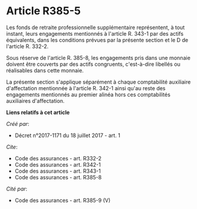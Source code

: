 # Article R385-5

Les fonds de retraite professionnelle supplémentaire représentent, à tout instant, leurs engagements mentionnés à l'article
R. 343-1 par des actifs équivalents, dans les conditions prévues par la présente section et le D de l'article R. 332-2.

Sous réserve de l'article R. 385-8, les engagements pris dans une monnaie doivent être couverts par des actifs congruents,
c'est-à-dire libellés ou réalisables dans cette monnaie.

La présente section s'applique séparément à chaque comptabilité auxiliaire d'affectation mentionnée à l'article R. 342-1
ainsi qu'au reste des engagements mentionnés au premier alinéa hors ces comptabilités auxiliaires d'affectation.

**Liens relatifs à cet article**

_Créé par_:

  - Décret n°2017-1171 du 18 juillet 2017 - art. 1

_Cite_:

  - Code des assurances - art. R332-2
  - Code des assurances - art. R342-1
  - Code des assurances - art. R343-1
  - Code des assurances - art. R385-8

_Cité par_:

  - Code des assurances - art. R385-9 (V)
